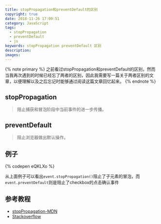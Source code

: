 ```yaml
---
title: stopPropagation和preventDefault的区别
copyright: true
date: 2018-11-26 17:09:51
category: JavaScript
tags:
  - stopPropagation
  - preventDefault
  - js
keywords: stopPropagation preventDefault 区别
description:
images:
---
```



{% note primary %}
之前看过stopPropagation和preventDefault的区别，然而当我再次遇到的时候已经忘了两者的区别，因此我需要写一篇关于两者区别的文章，以便理解以及之后忘记时能够通过阅读这篇文章回忆起来。
{% endnote %}

<!-- more -->

## stopPropagation

> 阻止捕获和冒泡阶段中当前事件的进一步传播。

## preventDefault

> 阻止浏览器做出默认操作。

## 例子

{% codepen eQKLXo %}

从上面例子可以看出`event.stopPropagation()`阻止了子元素的冒泡，而`event.preventDefault`则是阻止了checkbox的点击确认事件

## 参考教程

- [stopPropagation-MDN](https://developer.mozilla.org/zh-CN/docs/Web/API/Event/stopPropagation)
- [Stackoverflow](https://stackoverflow.com/questions/5963669/whats-the-difference-between-event-stoppropagation-and-event-preventdefault)